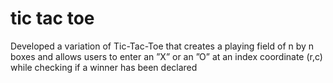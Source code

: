# tic tac toe
Developed a variation of Tic-Tac-Toe that creates a playing field of n by n boxes and allows users to enter an ”X” or
an ”O” at an index coordinate (r,c) while checking if a winner has been declared

